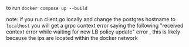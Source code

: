 to run 
`docker compose up --build` 

note: if you run client.go locally and change the postgres hostname to `localhost` you will get a grpc context error saying the following "received context error while waiting for new LB policy update" error , this is likely because the ips are located within the docker network